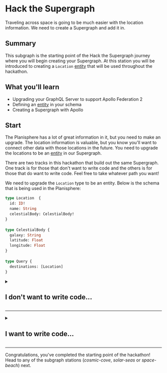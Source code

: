 # Hack the Supergraph

Traveling across space is going to be much easier with the location information. We need to create a Supergraph and add it in.

## Summary

This subgraph is the starting point of the Hack the Supergraph journey where you will begin creating your Supergraph. At this station you will be introduced to creating a `Location` [entity] that will be used throughout the hackathon. 

## What you'll learn

- Upgrading your GraphQL Server to support Apollo Federation 2
- Defining an [entity] in your schema
- Creating a Supergraph with Apollo

## Start

The Planisphere has a lot of great information in it, but you need to make an upgrade. The location information is valuable, but you know you'll want to connect other data with those locations in the future. You need to upgrade the locations to be an [entity] in our Supergraph.

There are two tracks in this hackathon that build out the same Supergraph. One track is for those that don't want to write code and the others is for those that do want to write code. Feel free to take whatever path you want!

We need to upgrade the `Location` type to be an entity. Below is the schema that is being used in the Planisphere:

```graphql
type Location  {
  id: ID!
  name: String
  celestialBody: CelestialBody!
}

type CelestialBody {
  galaxy: String
  latitude: Float
  longitude: Float
}

type Query {
  destinations: [Location]
}
```

<details>
 <summary><h2>I don't want to write code...</h2></summary>

The completed Planisphere's schema (`apollo-lounge-start/schema.graphql`) is ready for you to push into your Supergraph. Before we do that, let's look at what the Planisphere's schema looked like before getting to the completed version:

```graphql
type Location {
  id: ID!
  name: String
  celestialBody: CelestialBody!
}

type CelestialBody {
  galaxy: String
  latitude: Float
  longitude: Float
}

type Query {
  destinations: [Location]
}
```

We need the `Location` type to be available to other subgraphs and we do this by defining it as an [entity]. To define an entity in our subgraph schema, we first need to import the `@key` and `@shareable` Apollo Federation directives:

```graphql
extend schema
  @link(
    url: "https://specs.apollo.dev/federation/v2.0"
    import: ["@key", "@shareable"]
  )
```

Now we can make `Location` an [entity] by using `@key` and defining the key fields, which is `id` in our case:

```graphql
type Location @key(fields:"id") {
  id: ID!
  name: String
  celestialBody: CelestialBody!
}
```

`CelestialBody` contains the coordinates of a specific location and we'll need to use that type in other places in our Supergraph. Shared types can be created by using the `@shareable` directive; `CelestialBody` will be shared in other subgraphs:

```graphql
type Location @key(fields:"id") {
  id: ID!
  name: String
  celestialBody: CelestialBody! @shareable
}

type CelestialBody @shareable {
  galaxy: String
  latitude: Float
  longitude: Float
}
```

That's it! Now we've talked about how the schema was upgrade to expose `Location` as an entity 🎉

Now head over to [studio.apollographql.com](https://studio.apollographql.com) and let's create our Supergraph. We can get data from the Planisphere at [https://hack-the-supergraph-start-production.up.railway.app/](https://hack-the-supergraph-start-production.up.railway.app/). Add this as your first subgraph and make sure to name it.

![Create your supergraph](../images/create-supergraph.png)

![Name your supergraph](../images/name-new-supergraph.png)

>*We recommend giving this Supergraph an ID of **hack-the-supergraph-{surname}** to ensure you have a unique id. Make sure to copy the id of your Supergraph, we'll use it in other subgraph stations*

We can use the default `main` variant for this hackathon:

![](../images/supergraph-variant.png)

Congrats, you just started your Supergraph! Now navigate to explorer and query all of the available locations:

```graphql
query AllLocations {
  destinations {
    name
    celestialBody {
      galaxy
      latitude
      longitude
    }
  }
}
```

![](../images/start-explorer-query.png)

</details>

---

<details>
 <summary><h2>I want to write code...</h2></summary>

In this folder lives the code for the Planisphere (you can think of this as our existing monolith). We'll need to make a couple changes to support Apollo Federation 2:

1. Install Apollo Federation library
2. Modify schema and resolvers to define `Location` as an entity
3. Build our schema with Apollo Federation library

Let's get started by setting up the project:

```shell
npm install
```

Next we'll add the Apollo Federation library `@apollo/subgraph`:

```shell
npm install @apollo/subgraph
```

Open up `schema.graphql` and import the appropriate [Apollo Federation directives]. We will need the `@key` and `@shareable` directives:

```graphql
extend schema
  @link(
    url: "https://specs.apollo.dev/federation/v2.0"
    import: ["@key", "@shareable"]
  )
```

Now we can make `Location` an entity with the `@key` and we'll use the `id` field as the key:

```graphql
type Location @key(fields:"id") {
  id: ID!
  name: String
  celestialBody: CelestialBody!
}
```

`CelestialBody` contains the coordinates of a specific location and we'll need to use that type in other places in our Supergraph. For shared types, we can denote this with the `@shareable` directive on the `CelestialBody` type. We'll also add `@shareable` to `Location.celestialBody`:

```graphql
type Location @key(fields:"id") {
  id: ID!
  name: String
  celestialBody: CelestialBody! @shareable
}

type CelestialBody @shareable {
  galaxy: String
  latitude: Float
  longitude: Float
}
```

That's it! Now we've upgraded our schema to expose `Location` as an entity 🎉

Now the Planisphere is using the following schema:

```graphql
extend schema
  @link(
    url: "https://specs.apollo.dev/federation/v2.0"
    import: ["@key", "@shareable"]
  )

type Location @key(fields: "id") {
  id: ID!
  name: String
  celestialBody: CelestialBody! @shareable
}

type CelestialBody @shareable {
  galaxy: String
  latitude: Float
  longitude: Float
}

type Query {
  destinations: [Location]
}
```

With our schema modified, we'll need to create a **reference resolver** for the `Location` entity.

Open up `src/resolvers/Location.js`, this is where we'll define our `__resolveReference` resolver. If you look at `src/data/locations.js`, you'll see a `getLocation(id)` function that we'll want to use:

```javascript
module.exports = {
  Location: {
    __resolveReference(parent, context) {
      return context.locations.getLocation(parent.id);
    },
    async celestialBody(parent, args, context) {
      const location = await context.locations.getLocationCelestialBody(
        parent.id
      );
      return location.celestialBody;
    },
  },
};
```

The last step is to use the Apollo Federation library to build our schema.

Open `src/index.js` and modify the `ApolloServer` constructor to use `buildSubgraphSchema` instead of `typeDefs` and `resolvers` directly:

```javascript
const { buildSubgraphSchema } = require("@apollo/subgraph");

...

const server = new ApolloServer({
  schema: buildSubgraphSchema({ typeDefs, resolvers }),
});
```

Now we can start up our upgraded monolith and add it to our Supergraph:

```shell
npm start
```

[rover] provides a way for you to build and develop your Supergraph stack locally.

In a new terminal window, try running `rover dev --url=http://localhost:4001 --name=start` and use the server you have running locally:

![rover dev](../images/start-rover-dev.png)

Now we have a graph router running locally and we can navigate to http://localhost:3000 to query our Supergraph:

```graphql
query AllLocations {
  destinations {
    name
    celestialBody {
      galaxy
      latitude
      longitude
    }
  }
}
```

![Sandbox Query](../images/start-sandbox-query.png)

After verifying everything is working locally, it's time to move to the cloud. We already have the Planisphere hosted for you at https://hack-the-supergraph-start-production.up.railway.app/.

Now head over to [studio.apollographql.com](https://studio.apollographql.com) and let's create our Supergraph in the cloud:

![Create your supergraph](../images/create-supergraph.png)

![Name your supergraph](../images/name-new-supergraph.png)

>*We recommend giving this Supergraph an ID of **hack-the-supergraph-{surname}** to ensure you have a unique id. Make sure to copy the id of your Supergraph, we'll use it in other subgraph stations*

We can use the default `main` variant for this hackathon:

![](../images/supergraph-variant.png)

Congrats, you just started your Supergraph! Now navigate to explorer and query all of the available locations:

```graphql
query AllLocations {
  destinations {
    name
    celestialBody {
      galaxy
      latitude
      longitude
    }
  }
}
```

![](../images/start-explorer-query.png)
</details>

---

Congratulations, you've completed the starting point of the hackathon! Head to any of the subgraph stations (*cosmic-cove*, *solar-seas* or *space-beach*) next.

[entity]: https://www.apollographql.com/docs/federation/entities
[Apollo Federation directives]: https://www.apollographql.com/docs/federation/federated-types/federated-directives
[rover]: https://www.apollographql.com/docs/rover/
